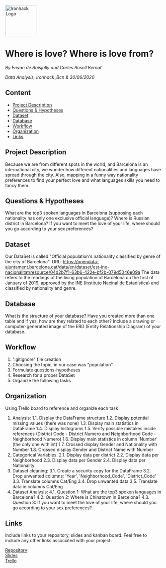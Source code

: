 <img src="https://bit.ly/2VnXWr2" alt="Ironhack Logo" width="100"/>

# Where is love? Where is love from?
*By Erwan de Boisjolly and Carles Rosell Bernat*

*Data Analysis, Ironhack_Bcn & 30/06/2020*

## Content
- [Project Description](#project-description)
- [Questions & Hypotheses](#questions-hypotheses)
- [Dataset](#dataset)
- [Database](#database)
- [Workflow](#workflow)
- [Organization](#organization)
- [Links](#links)


## Project Description
Because we are from different spots in the world, and Barcelona is an international city, we wonder how different nationalities and languages have spread through the city.
Also, mapping in a funny way nationality preferences to find your perfect love and what languages skills you need to fancy them.

## Questions & Hypotheses
What are the top3 spoken languages in Barcelona (supposing each nationality has only one exclusive official language)?
Where is Russian district in Barcelona?
If you want to meet the love of your life, where should you go according to your sex preferences?

## Dataset
Our DataSet is called "Official population's nationality classified by genre of the city of Barcelona". 
URL: https://opendata-ajuntament.barcelona.cat/data/en/dataset/est-ine-nacionalitat/resource/04d2b7f1-63b6-422e-bf2b-079d5046e09a
The data refers to the readings of the living population of Barcelona on the first of January of 2019, approved by the INE (Instituto Nacinal de Estadística) and classified by nationality and genre.

## Database
What is the structure of your database? Have you created more than one table and if yes, how are they related to each other? Include a drawing or computer-generated image of the ERD (Entity Relationship Diagram) of your database.

## Workflow
1. ".gitignore" file creation
2. Choosing the topic, in our case was "population"
3. Formulate questions-hypotheses
4. Research for a proper DataSet
5. Organize the following tasks

## Organization
Using Trello board to reference and organize each task

1. Analysis: 
	1.1. Display the DataFrame structure
	1.2. Display potential missing values (there was none)
	1.3. Display main statistics in DataFrame
	1.4. Display histograms
	1.5. Verify possible mistakes inside references (District Code - District Numero and Neighborhood Code - Neighborhood Numero)
	1.6. Display main statistics in column 'Number' (the only one with int)
	1.7. Crossed display Gender and Nationality with Number
	1.8. Crossed display Gender and District Name with Number
2. Categorical Variables:
	2.1. Display data per district
	2.2. Display data per Neighborhood
	2.3. Display data per Gender
	2.4. Display data per Nationality
3. Dataset cleaning:
	3.1. Create a security copy for the DataFrame
	3.2. Drop unwanted columns: 'Year', 'Neighborhood_Code', 'District_Code'
	3.3. Translate columns Cat/Eng
	3.4. Drop unwanted data
	3.5. Translate data in columns Cat/Eng
4. Dataset Analysis:
	4.1. Question 1: What are the top3 spoken languages in Barcelona?
	4.2. Question 2: Where is Chinatown in Barcelona?
	4.3. Question 3: If you want to meet the love of your life, where should you go according to your sex preferences?

## Links
Include links to your repository, slides and kanban board. Feel free to include any other links associated with your project.

[Repository](https://github.com/ErwanDB/Project-Week-2-Barcelona)  
[Slides](https://slides.com/)  
[Trello](https://trello.com/b/NRbRo5ZD/project-week-2-barcelona)  
